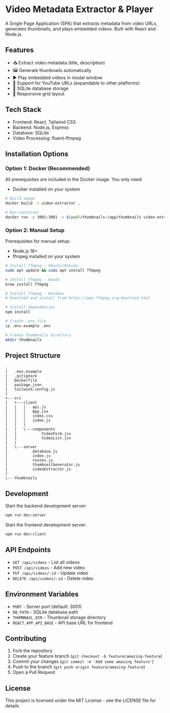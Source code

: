 # Video Metadata Extractor & Player

A Single Page Application (SPA) that extracts metadata from video URLs, generates thumbnails, and plays embedded videos. Built with React and Node.js.

## Features

- 📥 Extract video metadata (title, description)
- 🖼️ Generate thumbnails automatically
- ▶️ Play embedded videos in modal window
- 🎥 Support for YouTube URLs (expandable to other platforms)
- 💾 SQLite database storage
- 📱 Responsive grid layout

## Tech Stack

- Frontend: React, Tailwind CSS
- Backend: Node.js, Express
- Database: SQLite
- Video Processing: fluent-ffmpeg

## Installation Options

### Option 1: Docker (Recommended)

All prerequisites are included in the Docker image. You only need:
- Docker installed on your system

```bash
# Build image
docker build -t video-extractor .

# Run container
docker run -p 3001:3001 -v $(pwd)/thumbnails:/app/thumbnails video-extractor
```

### Option 2: Manual Setup

Prerequisites for manual setup:
- Node.js 18+
- ffmpeg installed on your system

```bash
# Install ffmpeg - Ubuntu/Debian
sudo apt update && sudo apt install ffmpeg

# Install ffmpeg - macOS
brew install ffmpeg

# Install ffmpeg - Windows
# Download and install from https://www.ffmpeg.org/download.html

# Install dependencies
npm install

# Create .env file
cp .env.example .env

# Create thumbnails directory
mkdir thumbnails
```

## Project Structure

```
.
|   .env.example
|   .gitignore
|   Dockerfile
|   package.json
|   tailwind.config.js
|
+---src
|   +---client
|   |   |   api.js
|   |   |   App.jsx
|   |   |   index.css
|   |   |   index.js
|   |   |
|   |   \---components
|   |           VideoForm.jsx
|   |           VideoList.jsx
|   |
|   \---server
|           database.js
|           index.js
|           routes.js
|           thumbnailGenerator.js
|           videoExtractor.js
|
\---thumbnails
```

## Development

Start the backend development server:
```bash
npm run dev:server
```

Start the frontend development server:
```bash
npm run dev:client
```

## API Endpoints

- `GET /api/videos` - List all videos
- `POST /api/videos` - Add new video
- `PUT /api/videos/:id` - Update video
- `DELETE /api/videos/:id` - Delete video

## Environment Variables

- `PORT` - Server port (default: 3001)
- `DB_PATH` - SQLite database path
- `THUMBNAIL_DIR` - Thumbnail storage directory
- `REACT_APP_API_BASE` - API base URL for frontend

## Contributing

1. Fork the repository
2. Create your feature branch (`git checkout -b feature/amazing-feature`)
3. Commit your changes (`git commit -m 'Add some amazing feature'`)
4. Push to the branch (`git push origin feature/amazing-feature`)
5. Open a Pull Request

## License

This project is licensed under the MIT License - see the LICENSE file for details